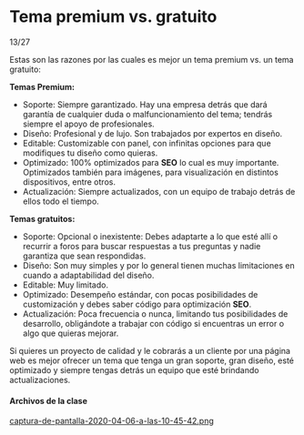 # Tema premium vs. gratuito

13/27



Estas son las razones por las cuales es mejor un tema premium vs. un tema gratuito:

**Temas Premium:**

- Soporte: Siempre garantizado. Hay una empresa detrás que dará garantía de cualquier duda o malfuncionamiento del tema; tendrás siempre el apoyo de profesionales.
- Diseño: Profesional y de lujo. Son trabajados por expertos en diseño.
- Editable: Customizable con panel, con infinitas opciones para que modifiques tu diseño como quieras.
- Optimizado: 100% optimizados para **SEO** lo cual es muy importante. Optimizados también para imágenes, para visualización en distintos dispositivos, entre otros.
- Actualización: Siempre actualizados, con un equipo de trabajo detrás de ellos todo el tiempo.

**Temas gratuitos:**

- Soporte: Opcional o inexistente: Debes adaptarte a lo que esté allí o recurrir a foros para buscar respuestas a tus preguntas y nadie garantiza que sean respondidas.
- Diseño: Son muy simples y por lo general tienen muchas limitaciones en cuando a adaptabilidad del diseño.
- Editable: Muy limitado.
- Optimizado: Desempeño estándar, con pocas posibilidades de customización y debes saber código para optimización **SEO**.
- Actualización: Poca frecuencia o nunca, limitando tus posibilidades de desarrollo, obligándote a trabajar con código si encuentras un error o algo que quieras mejorar.

Si quieres un proyecto de calidad y le cobrarás a un cliente por una página web es mejor ofrecer un tema que tenga un gran soporte, gran diseño, esté optimizado y siempre tengas detrás un equipo que esté brindando actualizaciones.

#### Archivos de la clase

[captura-de-pantalla-2020-04-06-a-las-10-45-42.png](https://static.platzi.com/media/public/uploads/captura-de-pantalla-2020-04-06-a-las-10-45-42_f047f5db-9743-4a92-8e94-52a68414c60c.png)
